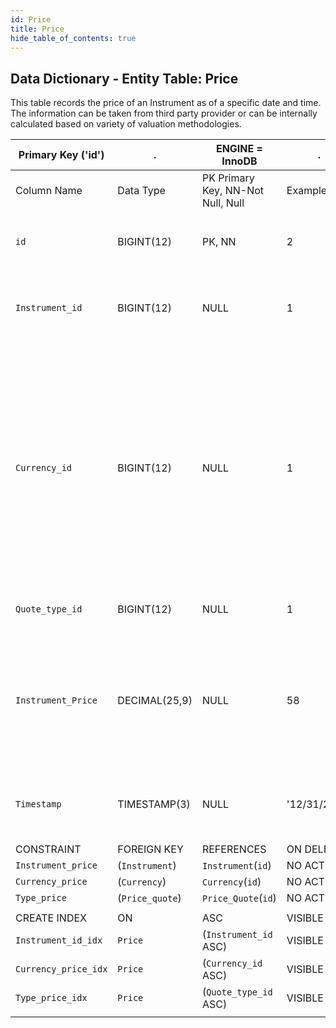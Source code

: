 ```yaml
---
id: Price
title: Price
hide_table_of_contents: true
---
```


## Data Dictionary - Entity Table: Price

This table records the price of an Instrument as of a specific date and time. 
The information can be taken from third party provider or can be internally calculated based on variety of valuation methodologies.

| Primary Key ('id')|.|ENGINE = InnoDB|.|.|
|---|---|---|---|---|
|Column Name|Data Type|PK Primary Key, NN-Not Null, Null|Example|Comments|
||
|`id`|BIGINT(12)|PK, NN|2|PrimaryKey-ID, Not Null (auto creates)|	
|`Instrument_id`|BIGINT(12)|NULL|1|Instrument ID from the Instrument table for the specific instrument.|
|`Currency_id`|BIGINT(12)|NULL|1|ID of the currency from Currency table. Currency can be based on the market where the instrument is traded or based on the currency in which we have invested in the instrument.|
|`Quote_type_id`|BIGINT(12)|NULL|1|Id from Price_Quote table|
|`Instrument_Price`|DECIMAL(25,9)|NULL|58|Price of the instrument - can be calculated internally or taken directly from market data provider (for example Bloomberg).|
|`Timestamp`|TIMESTAMP(3)|NULL|'12/31/2001'|Date on which the valuation was performed.|
||
|CONSTRAINT|FOREIGN KEY|REFERENCES|ON DELETE|ON UPDATE|
|`Instrument_price`|(`Instrument`)|`Instrument`(`id`)| NO ACTION|NO ACTION|
|`Currency_price`|(`Currency`)|`Currency`(`id`)| NO ACTION|NO ACTION|
|`Type_price`|(`Price_quote`)|`Price_Quote`(`id`)| NO ACTION|NO ACTION|
||
|CREATE INDEX|ON|ASC|VISIBLE|.|
|`Instrument_id_idx`|`Price`| (`Instrument_id` ASC)| VISIBLE|.|
|`Currency_price_idx`|`Price`| (`Currency_id` ASC)| VISIBLE|.|
|`Type_price_idx`|`Price`| (`Quote_type_id` ASC)| VISIBLE|.|
||

